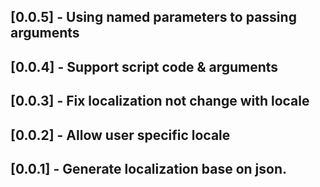 ## [0.0.5] - Using named parameters to passing arguments
## [0.0.4] - Support script code & arguments
## [0.0.3] - Fix localization not change with locale
## [0.0.2] - Allow user specific locale
## [0.0.1] - Generate localization base on json.
